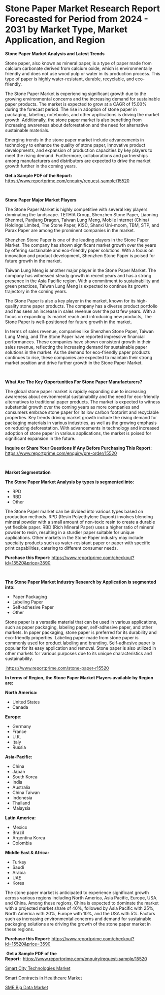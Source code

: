 <p><h1>Stone Paper Market Research Report Forecasted for Period from 2024 -  2031 by Market Type, Market Application, and Region</h1></p><p><strong>Stone Paper Market Analysis and Latest Trends</strong></p>
<p><p>Stone paper, also known as mineral paper, is a type of paper made from calcium carbonate derived from calcium oxide, which is environmentally friendly and does not use wood pulp or water in its production process. This type of paper is highly water-resistant, durable, recyclable, and eco-friendly.</p><p>The Stone Paper Market is experiencing significant growth due to the growing environmental concerns and the increasing demand for sustainable paper products. The market is expected to grow at a CAGR of 15.00% during the forecast period. The rise in adoption of stone paper in packaging, labeling, notebooks, and other applications is driving the market growth. Additionally, the stone paper market is also benefiting from increasing awareness about deforestation and the need for alternative sustainable materials.</p><p>Emerging trends in the stone paper market include advancements in technology to enhance the quality of stone paper, innovative product developments, and expansion of production capacities by key players to meet the rising demand. Furthermore, collaborations and partnerships among manufacturers and distributors are expected to drive the market growth further in the coming years.</p></p>
<p><strong>Get a Sample PDF of the Report:&nbsp;</strong> <a href="https://www.reportprime.com/enquiry/request-sample/15520">https://www.reportprime.com/enquiry/request-sample/15520</a></p>
<p>&nbsp;</p>
<p><strong>Stone Paper Major Market Players</strong></p>
<p><p>The Stone Paper Market is highly competitive with several key players dominating the landscape. TETHIA Group, Shenzhen Stone Paper, Liaoning Shenmei, Panjiang Dragon, Taiwan Lung Meng, Mobile Internet (China) Holdings Limited, The Stone Paper, KISC, Shanxi Uni-moom, TBM, STP, and Parax Paper are among the prominent companies in the market.</p><p>Shenzhen Stone Paper is one of the leading players in the Stone Paper Market. The company has shown significant market growth over the years by offering sustainable and eco-friendly paper solutions. With a focus on innovation and product development, Shenzhen Stone Paper is poised for future growth in the market.</p><p>Taiwan Lung Meng is another major player in the Stone Paper Market. The company has witnessed steady growth in recent years and has a strong presence in the Asia Pacific region. With a commitment to sustainability and green practices, Taiwan Lung Meng is expected to continue its growth trajectory in the coming years.</p><p>The Stone Paper is also a key player in the market, known for its high-quality stone paper products. The company has a diverse product portfolio and has seen an increase in sales revenue over the past few years. With a focus on expanding its market reach and introducing new products, The Stone Paper is well-positioned for future growth in the market.</p><p>In terms of sales revenue, companies like Shenzhen Stone Paper, Taiwan Lung Meng, and The Stone Paper have reported impressive financial performances. These companies have shown consistent growth in their sales revenue, reflecting the increasing demand for sustainable paper solutions in the market. As the demand for eco-friendly paper products continues to rise, these companies are expected to maintain their strong market position and drive further growth in the Stone Paper Market.</p></p>
<p>&nbsp;</p>
<p><strong>What Are The Key Opportunities For Stone Paper Manufacturers?</strong></p>
<p><p>The global stone paper market is rapidly expanding due to increasing awareness about environmental sustainability and the need for eco-friendly alternatives to traditional paper products. The market is expected to witness substantial growth over the coming years as more companies and consumers embrace stone paper for its low carbon footprint and recyclable properties. Key trends driving market growth include the rising demand for packaging materials in various industries, as well as the growing emphasis on reducing deforestation. With advancements in technology and increased adoption of stone paper in various applications, the market is poised for significant expansion in the future.</p></p>
<p><strong>Inquire or Share Your Questions If Any Before Purchasing This Report:</strong> <a href="https://www.reportprime.com/enquiry/pre-order/15520">https://www.reportprime.com/enquiry/pre-order/15520</a></p>
<p>&nbsp;</p>
<p><strong>Market Segmentation</strong></p>
<p><strong>The Stone Paper Market Analysis by types is segmented into:</strong></p>
<p><ul><li>RPD</li><li>RBD</li><li>Other</li></ul></p>
<p><p>The Stone Paper market can be divided into various types based on production methods. RPD (Resin Polyethylene Dupont) involves blending mineral powder with a small amount of non-toxic resin to create a durable yet flexible paper. RBD (Rich Mineral Paper) uses a higher ratio of mineral powder to resin, resulting in a sturdier paper suitable for unique applications. Other markets in the Stone Paper industry may include specialty products such as water-resistant paper or paper with specific print capabilities, catering to different consumer needs.</p></p>
<p><strong>Purchase this Report:&nbsp;</strong><a href="https://www.reportprime.com/checkout?id=15520&price=3590">https://www.reportprime.com/checkout?id=15520&price=3590</a></p>
<p>&nbsp;</p>
<p><strong>The Stone Paper Market Industry Research by Application is segmented into:</strong></p>
<p><ul><li>Paper Packaging</li><li>Labeling Paper</li><li>Self-adhesive Paper</li><li>Other</li></ul></p>
<p><p>Stone paper is a versatile material that can be used in various applications, such as paper packaging, labeling paper, self-adhesive paper, and other markets. In paper packaging, stone paper is preferred for its durability and eco-friendly properties. Labeling paper made from stone paper is commonly used for product labeling and branding. Self-adhesive paper is popular for its easy application and removal. Stone paper is also utilized in other markets for various purposes due to its unique characteristics and sustainability.</p></p>
<p><a href="https://www.reportprime.com/stone-paper-r15520">&nbsp;https://www.reportprime.com/stone-paper-r15520</a></p>
<p><strong>In terms of Region, the Stone Paper Market Players available by Region are:</strong></p>
<p>
    <p> <strong> North America: </strong>
        <ul>
            <li>United States</li>
            <li>Canada</li>
        </ul>
        </p> 
    <p> <strong> Europe: </strong>
        <ul>
            <li>Germany</li>
            <li>France</li>
            <li>U.K.</li>
            <li>Italy</li>
            <li>Russia</li>
        </ul>
        </p> 
    <p> <strong> Asia-Pacific: </strong>
        <ul>
            <li>China</li>
            <li>Japan</li>
            <li>South Korea</li>
            <li>India</li>
            <li>Australia</li>
            <li>China Taiwan</li>
            <li>Indonesia</li>
            <li>Thailand</li>
            <li>Malaysia</li>
        </ul>
        </p> 
    <p> <strong> Latin America: </strong>
        <ul>
            <li>Mexico</li>
            <li>Brazil</li>
            <li>Argentina Korea</li>
            <li>Colombia</li>
        </ul>
        </p> 
    <p> <strong> Middle East & Africa: </strong>
        <ul>
            <li>Turkey</li>
            <li>Saudi</li>
            <li>Arabia</li>
            <li>UAE</li>
            <li>Korea</li>
        </ul>
    </p>
    </p>
<p><p>The stone paper market is anticipated to experience significant growth across various regions including North America, Asia Pacific, Europe, USA, and China. Among these regions, China is expected to dominate the market with a projected market share of 40%, followed by Asia Pacific with 25%, North America with 20%, Europe with 10%, and the USA with 5%. Factors such as increasing environmental concerns and demand for sustainable packaging solutions are driving the growth of the stone paper market in these regions.</p></p>
<p><strong>Purchase this Report: </strong><a href="https://www.reportprime.com/checkout?id=15520&price=3590">https://www.reportprime.com/checkout?id=15520&price=3590</a></p>
<p>&nbsp;<strong>Get a Sample PDF of the Report:&nbsp;&nbsp;</strong><a href="https://www.reportprime.com/enquiry/request-sample/15520">https://www.reportprime.com/enquiry/request-sample/15520</a></p>
<p><strong></strong></p>
<p><p><a href="https://github.com/JosephWillisbXXgf/Market-Research-Report-List-1/blob/main/smart-city-technologies-market.md">Smart City Technologies Market</a></p><p><a href="https://github.com/nathandecarvalho/Market-Research-Report-List-4/blob/main/smart-contracts-in-healthcare-market.md">Smart Contracts in Healthcare Market</a></p><p><a href="https://github.com/julyju69/Market-Research-Report-List-4/blob/main/sme-big-data-market.md">SME Big Data Market</a></p></p>